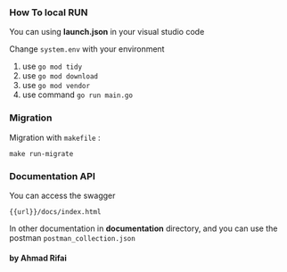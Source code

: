 ### How To local RUN

You can using **launch.json** in your visual studio code

Change `system.env` with your environment

1. use `go mod tidy`
2. use `go mod download`
3. use `go mod vendor`
4. use command `go run main.go`

### Migration
Migration with `makefile` :
``` 
make run-migrate
```

### Documentation API

You can access the swagger

```
{{url}}/docs/index.html
```

In other documentation in **documentation** directory, and you can use the postman
`postman_collection.json`

#### by **Ahmad Rifai**
